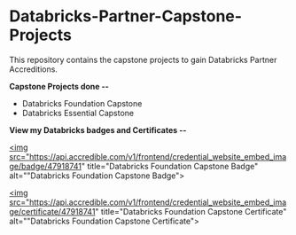 # Databricks-Partner-Capstone-Projects

This repository contains the capstone projects to gain Databricks Partner Accreditions.


**Capstone Projects done --**

- Databricks Foundation Capstone
- Databricks Essential Capstone


**View my Databricks badges and Certificates --**

<a href="https://credentials.databricks.com/ba73f545-3104-4bb6-8a53-a2d19c6478ea"><img src="https://api.accredible.com/v1/frontend/credential_website_embed_image/badge/47918741" title="Databricks Foundation Capstone Badge" alt=""Databricks Foundation Capstone Badge"></a>
  
<a href="https://credentials.databricks.com/ba73f545-3104-4bb6-8a53-a2d19c6478ea"><img src="https://api.accredible.com/v1/frontend/credential_website_embed_image/certificate/47918741" title="Databricks Foundation Capstone Certificate" alt=""Databricks Foundation Capstone Certificate"></a>
  
  
